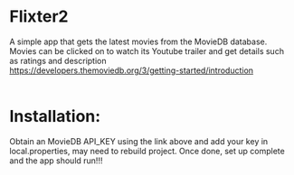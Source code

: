 # Flixter2

A simple app that gets the latest movies from the MovieDB database. Movies can be clicked on to watch its 
Youtube trailer and get details such as ratings and description<br/>
https://developers.themoviedb.org/3/getting-started/introduction 
<br/>
<br/>
# Installation: <br/>
Obtain an MovieDB API_KEY using the link above and add your key in local.properties, 
may need to rebuild project. Once done, set up complete and the app should run!!!